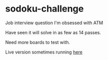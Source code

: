 # sodoku-challenge
Job interview question I'm obsessed with ATM

Have seen it will solve in as few as 14 passes.

Need more boards to test with.

Live version sometimes running [here](http://707foley.com:3080/)
